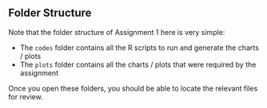 ## Folder Structure
Note that the folder structure of Assignment 1 here is very simple:
* The `codes` folder contains all the R scripts to run and generate the charts / plots
* The `plots` folder contains all the charts / plots that were required by the assignment

Once you open these folders, you should be able to locate the relevant files for review.
